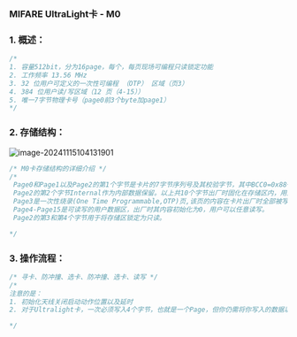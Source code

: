 ### MIFARE UltraLight卡 - M0

### 1. 概述：

```C
/*
1. 容量512bit，分为16page，每个，每页现场可编程只读锁定功能
2. 工作频率 13.56 MHz
3. 32 位用户可定义的一次性可编程 （OTP） 区域（页3）
4. 384 位用户读/写区域（12 页（4-15））
5. 唯一7字节物理卡号（page0前3个byte加page1）
*/
```
### 2. 存储结构：

![image-20241115104131901](C:\Users\Administrator\AppData\Roaming\Typora\typora-user-images\image-20241115104131901.png)

```c
/* M0卡存储结构的详细介绍 */
/*
​ Page0和Page1以及Page2的第1个字节是卡片的7字节序列号及其校验字节，其中BCC0=0x88+SN0+SN1+SN2，BCC1=SN3+SN4+SN5+SN6，SN0是制造商代码，由于Mifare UltraLight是NXP公司出品，因而SN0固定为04H。
​ Page2的第2个字节Internal作为内部数据保留。以上共10个字节出厂时固化在存储区内，用户无法更改。
​ Page3是一次性烧录(One Time Programmable,OTP)页,该页的内容在卡片出厂时全部被写为“0”，用户使用时只能把某一位的内容写为“1”，而永远也不能把“1”写为0，也就是说，新写入的4字节内容与卡内原来的内容进行异或，异或后的结果存储在卡片中。
​ Page4-Page15是可读写的用户数据区，出厂时其内容初始化为0，用户可以任意读写。
​ Page2的第3和第4个字节用于将存储区锁定为只读。

*/
```

### 3. 操作流程：

```c
/* 寻卡、防冲撞、选卡、防冲撞、选卡、读写 */
/*
注意的是：
1. 初始化天线关闭启动动作位置以及延时
2. 对于Ultralight卡，一次必须写入4个字节，也就是一个Page，但你仍需将你写入的数据以后补0的方式补足16字节，尽管它实际写入的只是前4个字节。

*/
```


